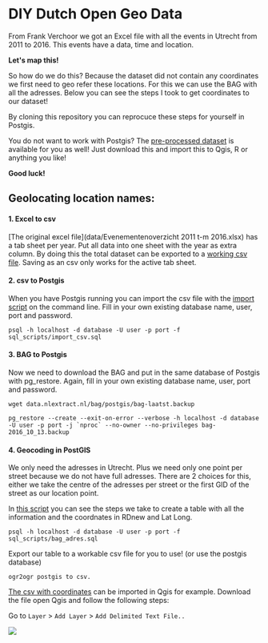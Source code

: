 # DIY Dutch Open Geo Data

From Frank Verchoor we got an Excel file with all the events in Utrecht from 2011 to 2016. This events have a data, time and location. 

**Let's map this!**

So how do we do this? Because the dataset did not contain any coordinates we first need to geo refer these locations. For this we can use the BAG with all the adresses. Below you can see the steps I took to get coordinates to our dataset!

By cloning this repository you can reprocuce these steps for yourself in Postgis. 

You do not want to work with Postgis? The [pre-processed dataset](/data/.csv) is available for you as well! Just download this and import this to Qgis, R or anything you like!

**Good luck!**


## Geolocating location names:

#### 1. Excel to csv
[The original excel file](data/Evenementenoverzicht 2011 t-m 2016.xlsx) has a tab sheet per year. Put all data into one sheet with the year as extra column. By doing this the total dataset can be exported to a [working csv file](data/Evenementenoverzicht_2011_2016.csv). Saving as an csv only works for the active tab sheet. 

#### 2. csv to Postgis
When you have Postgis running you can import the csv file with the [import script](sql_scripts/import_csv.sql) on the command line. Fill in your own existing database name, user, port and password. 

	psql -h localhost -d database -U user -p port -f sql_scripts/import_csv.sql

#### 3. BAG to Postgis 
Now we need to download the BAG and put in the same database of Postgis with pg_restore. Again, fill in your own existing database name, user, port and password. 

	wget data.nlextract.nl/bag/postgis/bag-laatst.backup 

	pg_restore --create --exit-on-error --verbose -h localhost -d database -U user -p port -j `nproc` --no-owner --no-privileges bag-2016_10_13.backup

#### 4. Geocoding in PostGIS 
We only need the adresses in Utrecht. Plus we need only one point per street because we do not have full adresses. There are 2 choices for this, either we take the centre of the adresses per street or the first GID of the street as our location point.

In [this script](sql_scripts/bag_adres.sql) you can see the steps we take to create a table with all the information and the coordnates in RDnew and Lat Long. 

	psql -h localhost -d database -U user -p port -f sql_scripts/bag_adres.sql

Export our table to a workable csv file for you to use! (or use the postgis database)

	ogr2ogr postgis to csv.  

[The csv with coordinates](data/.csv) can be imported in Qgis for example. Download the file open Qgis and follow the following steps:

Go to `Layer` > `Add Layer` > `Add Delimited Text File.. `

![](image/csvimportqgis.png)